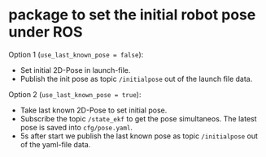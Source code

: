 # package to set the initial robot pose under ROS

Option 1 (`use_last_known_pose = false`):
  - Set initial 2D-Pose in launch-file.
  - Publish the init pose as topic `/initialpose` out of the launch file data.

  
  
Option 2 (`use_last_known_pose = true`):
 - Take last known 2D-Pose to set initial pose.
 - Subscribe the topic `/state_ekf` to get the pose simultaneos. The latest pose is saved into `cfg/pose.yaml`. 
 - 5s after start we publish the last known pose as topic `/initialpose` out of the yaml-file data.




